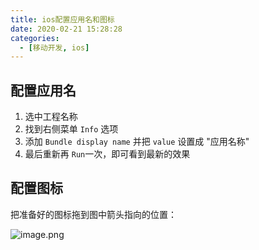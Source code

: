 ```yaml
---
title: ios配置应用名和图标
date: 2020-02-21 15:28:28
categories:
  - [移动开发, ios]
---
```


## 配置应用名

1. 选中工程名称
2. 找到右侧菜单 `Info` 选项
3. 添加 `Bundle display name` 并把 `value` 设置成 "应用名称"
4. 最后重新再 `Run`一次，即可看到最新的效果

## 配置图标

把准备好的图标拖到图中箭头指向的位置：

![image.png](https://i.loli.net/2020/02/21/Sy3OjWBKbMdYgoH.png)
